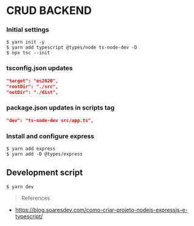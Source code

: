 # CRUD BACKEND

### Initial settings

```shell
$ yarn init -y
$ yarn add typescript @types/node ts-node-dev -D
$ npx tsc --init
```

### **tsconfig.json** updates

```json
"target": "es2020",
"rootDir": "./src",
"outDir": "./dist",
```

### **package.json** updates in **scripts** tag

```json
"dev": "ts-node-dev src/app.ts",
```

### Install and configure **express**

```
$ yarn add express
$ yarn add -D @types/express
```

## Development script

```
$ yarn dev
```

> References

- https://blog.soaresdev.com/como-criar-projeto-nodejs-expressjs-e-typescript/
